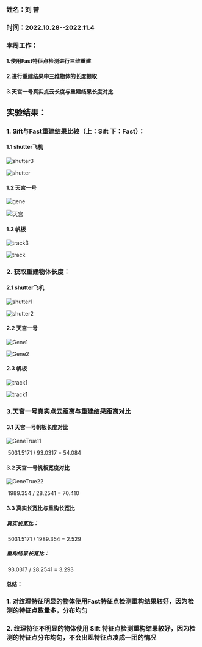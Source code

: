 ### 姓名：刘 营

### 时间：2022.10.28--2022.11.4



### 本周工作：

#### 1.使用Fast特征点检测进行三维重建

#### 2.进行重建结果中三维物体的长度提取

#### 3.天宫一号真实点云长度与重建结果长度对比



## 实验结果：

### 1. Sift与Fast重建结果比较（上：Sift    下：Fast）：

#### 1.1 shutter飞机

![shutter3](./images/2022.11.4/Shutter/shutter3.jpg)

![shutter](./images/2022.11.4/Shutter/shutter.jpg)

#### 1.2 天宫一号

![gene](./images/2022.11.4/Gene/gene.jpg)

![天宫](./images/2022.11.4/Gene/Gene3.jpg)

#### 1.3 帆板

![track3](./images/2022.11.4/Track/track3.jpg)

![track](./images/2022.11.4/Track/track.jpg)

### 2.  获取重建物体长度：

#### 2.1 shutter飞机

![shutter1](./images/2022.11.4/Shutter/shutter1.jpg)

![shutter2](./images/2022.11.4/Shutter/shutter2.jpg)

#### 2.2 天宫一号

![Gene1](./images/2022.11.4/Gene/Gene1.jpg)

![Gene2](./images/2022.11.4/Gene/Gene2.jpg)

#### 2.3 帆板

![track1](./images/2022.11.4/Track/track1.jpg)

![track1](./images/2022.11.4/Track/track2.jpg)

### 3.天宫一号真实点云距离与重建结果距离对比

#### 3.1 天宫一号帆板长度对比

![GeneTrue11](./images/2022.11.4/GeneTrue/Length/GeneTrue11.jpg)

​                                        5031.5171 / 93.0317  = 54.084

#### 3.2 天宫一号帆板宽度对比

![GeneTrue22](./images/2022.11.4/GeneTrue/Width/GeneTrue22.jpg)

​                                        1989.354 / 28.2541 = 70.410

#### 3.3 真实长宽比与重构长宽比

##### 真实长宽比：

​                                       5031.5171 / 1989.354 = 2.529

##### 重构结果长宽比：

​                                       93.0317 / 28.2541 = 3.293

#### 总结：

### 1. 对纹理特征明显的物体使用Fast特征点检测重构结果较好，因为检测的特征点数量多，分布均匀

### 2. 纹理特征不明显的物体使用 Sift 特征点检测重构结果较好，因为检测的特征点分布均匀，不会出现特征点凑成一团的情况
